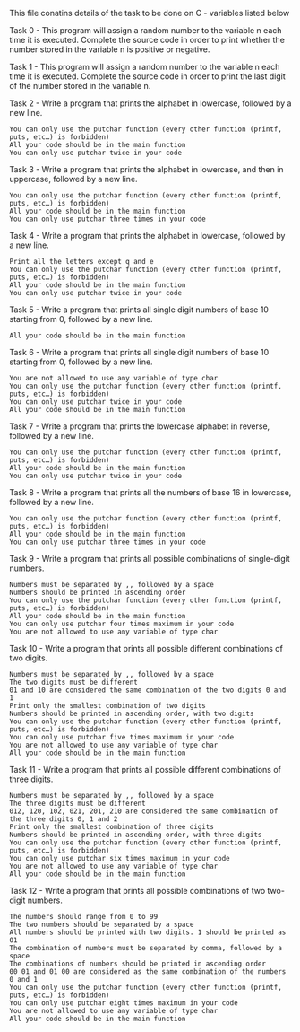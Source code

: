 This file conatins details of the task to be done on C - variables listed below

Task 0 - This program will assign a random number to the variable n each time it is executed. Complete the source code in order to print whether the number stored in the variable n is positive or negative.

Task 1 - This program will assign a random number to the variable n each time it is executed. Complete the source code in order to print the last digit of the number stored in the variable n.

Task 2 - Write a program that prints the alphabet in lowercase, followed by a new line.

	You can only use the putchar function (every other function (printf, puts, etc…) is forbidden)
	All your code should be in the main function
	You can only use putchar twice in your code

Task 3 - Write a program that prints the alphabet in lowercase, and then in uppercase, followed by a new line.

	You can only use the putchar function (every other function (printf, puts, etc…) is forbidden)
	All your code should be in the main function
	You can only use putchar three times in your code

Task 4 - Write a program that prints the alphabet in lowercase, followed by a new line.

	Print all the letters except q and e
	You can only use the putchar function (every other function (printf, puts, etc…) is forbidden)
	All your code should be in the main function
	You can only use putchar twice in your code
Task 5 - Write a program that prints all single digit numbers of base 10 starting from 0, followed by a new line.

	All your code should be in the main function

Task 6 - Write a program that prints all single digit numbers of base 10 starting from 0, followed by a new line.

	You are not allowed to use any variable of type char
	You can only use the putchar function (every other function (printf, puts, etc…) is forbidden)
	You can only use putchar twice in your code
	All your code should be in the main function

Task 7 - Write a program that prints the lowercase alphabet in reverse, followed by a new line.

	You can only use the putchar function (every other function (printf, puts, etc…) is forbidden)
	All your code should be in the main function
	You can only use putchar twice in your code

Task 8 - Write a program that prints all the numbers of base 16 in lowercase, followed by a new line.

	You can only use the putchar function (every other function (printf, puts, etc…) is forbidden)
	All your code should be in the main function
	You can only use putchar three times in your code

Task 9 - Write a program that prints all possible combinations of single-digit numbers.

	Numbers must be separated by ,, followed by a space
	Numbers should be printed in ascending order
	You can only use the putchar function (every other function (printf, puts, etc…) is forbidden)
	All your code should be in the main function
	You can only use putchar four times maximum in your code
	You are not allowed to use any variable of type char

Task 10 - Write a program that prints all possible different combinations of two digits.

	Numbers must be separated by ,, followed by a space
	The two digits must be different
	01 and 10 are considered the same combination of the two digits 0 and 1
	Print only the smallest combination of two digits
	Numbers should be printed in ascending order, with two digits
	You can only use the putchar function (every other function (printf, puts, etc…) is forbidden)
	You can only use putchar five times maximum in your code
	You are not allowed to use any variable of type char
	All your code should be in the main function

Task 11 - Write a program that prints all possible different combinations of three digits.

	Numbers must be separated by ,, followed by a space
	The three digits must be different
	012, 120, 102, 021, 201, 210 are considered the same combination of the three digits 0, 1 and 2
	Print only the smallest combination of three digits
	Numbers should be printed in ascending order, with three digits
	You can only use the putchar function (every other function (printf, puts, etc…) is forbidden)
	You can only use putchar six times maximum in your code
	You are not allowed to use any variable of type char
	All your code should be in the main function

Task 12 - Write a program that prints all possible combinations of two two-digit numbers.

	The numbers should range from 0 to 99
	The two numbers should be separated by a space
	All numbers should be printed with two digits. 1 should be printed as 01
	The combination of numbers must be separated by comma, followed by a space
	The combinations of numbers should be printed in ascending order
	00 01 and 01 00 are considered as the same combination of the numbers 0 and 1
	You can only use the putchar function (every other function (printf, puts, etc…) is forbidden)
	You can only use putchar eight times maximum in your code
	You are not allowed to use any variable of type char
	All your code should be in the main function
